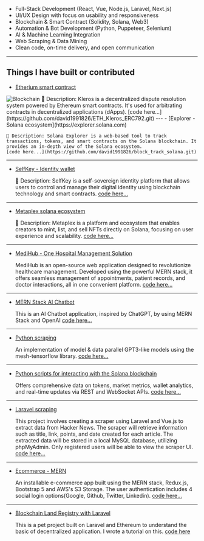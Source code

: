 
- Full-Stack Development (React, Vue, Node.js, Laravel, Next.js)
- UI/UX Design with focus on usability and responsiveness
- Blockchain & Smart Contract (Solidity, Solana, Web3)
- Automation & Bot Development (Python, Puppeteer, Selenium)
- AI & Machine Learning Integration
- Web Scraping & Data Mining
- Clean code, on-time delivery, and open communication

<!-- - frontend

    <img src="https://cdn.jsdelivr.net/gh/devicons/devicon/icons/html5/html5-original.svg" width="30" height="30" alt="HTML"/>  <img src="https://cdn.jsdelivr.net/gh/devicons/devicon/icons/css3/css3-original.svg" width="30" height="30" alt="HTML"/>    <img src="https://cdn.jsdelivr.net/gh/devicons/devicon/icons/javascript/javascript-original.svg" width="30" height="30" alt="HTML"/>  <img src="https://cdn.jsdelivr.net/gh/devicons/devicon/icons/typescript/typescript-original.svg" width="30" height="30" alt="HTML"/>  <img src="https://cdn.jsdelivr.net/gh/devicons/devicon/icons/react/react-original.svg" width="30" height="30" alt="HTML"/>  <img src="https://cdn.jsdelivr.net/gh/devicons/devicon/icons/laravel/laravel-original.svg" width="30" height="30" alt="HTML"/>  <img src="https://cdn.jsdelivr.net/gh/devicons/devicon/icons/nextjs/nextjs-original.svg" width="30" height="30" alt="HTML"/>  <img src="https://cdn.jsdelivr.net/gh/devicons/devicon/icons/vuejs/vuejs-original.svg" width="30" height="30" alt="HTML"/>

- backend

    <img src="https://cdn.jsdelivr.net/gh/devicons/devicon/icons/nodejs/nodejs-original.svg" width="30" height="30" alt="HTML"/>  <img src="https://cdn.jsdelivr.net/gh/devicons/devicon/icons/php/php-original.svg" width="30" height="30" alt="HTML"/>  <img src="https://cdn.jsdelivr.net/gh/devicons/devicon/icons/mongodb/mongodb-original.svg" width="30" height="30" alt="HTML"/><img src="https://cdn.jsdelivr.net/gh/devicons/devicon/icons/mysql/mysql-original.svg" width="30" height="30" alt="HTML"/><img src="https://cdn.jsdelivr.net/gh/devicons/devicon/icons/postgresql/postgresql-original.svg" width="30" height="30" alt="HTML"/><img src="https://upload.wikimedia.org/wikipedia/commons/3/32/OpenCV_Logo_with_text_svg_version.svg" width="30" height="30" alt="HTML"/><img src="https://cdn.jsdelivr.net/gh/devicons/devicon/icons/python/python-original.svg" width="30" height="30" alt="HTML"/>
    
- blockchain

    <img src="https://upload.wikimedia.org/wikipedia/commons/0/05/Ethereum_logo_2014.svg" width="30" height="30" alt="HTML"/>   <img src="https://upload.wikimedia.org/wikipedia/commons/9/98/Solidity_logo.svg" width="30" height="30" alt="HTML"/><img src="https://upload.wikimedia.org/wikipedia/commons/4/46/Bitcoin.svg" width="30" height="30" alt="HTML"/><img src="https://upload.wikimedia.org/wikipedia/commons/9/9b/Binance_Logo.svg" width="30" height="30" alt="HTML"/><img src="https://upload.wikimedia.org/wikipedia/commons/9/91/MetaMask_Fox.png" width="30" height="30" alt="HTML"/><img src="https://upload.wikimedia.org/wikipedia/commons/6/61/Chainlink_logo.svg" width="30" height="30" alt="HTML"/>

- bot automation

    <img src="https://upload.wikimedia.org/wikipedia/commons/7/76/Slack_Icon.png" width="30" height="30" alt="HTML"/>
    <img src="files://D:/symbols/smart-contracts.png" width="30" height="30" alt="HTML"/>

- web scraping

    <img src="https://upload.wikimedia.org/wikipedia/commons/7/76/Slack_Icon.png" width="30" height="30" alt="HTML"/>
 -->
---
## Things I have built or contributed
- [Etherium smart contract](https://kleros.io/)
<img src="https://img.shields.io/badge/Token-Symbol%20MTK-blue" alt="Blockchain"/>
    📝 Description: Kleros is a decentralized dispute resolution system powered by Ethereum smart contracts. It's used for arbitrating contracts in decentralized applications (dApps).
    [code here...](https://github.com/david1991826/ETH_Kleros_ERC792.git)
---
- [Explorer - Solana ecosystem](https://explorer.solana.com)

    📝 Description: Solana Explorer is a web-based tool to track transactions, tokens, and smart contracts on the Solana blockchain. It provides an in-depth view of the Solana ecosystem.
    [code here...](https://github.com/david1991826/block_track_solana.git)
---
- [SelfKey - Identity wallet](https://selfkey.org)

    📝 Description: SelfKey is a self-sovereign identity platform that allows users to control and manage their digital identity using blockchain technology and smart contracts.
    [code here...](https://github.com/david1991826/Block_selfKey_Wallet_ID.git)
---
- [Metaplex solana ecosystem](https://www.metaplex.com)

    📝 Description: Metaplex is a platform and ecosystem that enables creators to mint, list, and sell NFTs directly on Solana, focusing on user experience and scalability.
    [code here...](https://github.com/david1991826/solana_Meta-plex-ecosys.git)
---
- [MediHub - One Hospital Management Solution](https://librehealth.io)

    MediHub is an open-source web application designed to revolutionize healthcare management. Developed using the powerful MERN stack, it offers seamless management of appointments, patient records, and doctor interactions, all in one convenient platform.
    [code here...](https://github.com/david1991826/Medical_AI_bot_MERN.git)
---
- [MERN Stack AI Chatbot](https://github.com/SeleniumHQ/selenium)

    This is an AI Chatbot application, inspired by ChatGPT, by using MERN Stack and OpenAI
    [code here...](https://github.com/david1991826/MERN_AI_chat_bot.git)
---
- [Python scraping](https://realpython.github.io/fake-jobs/)

    An implementation of model & data parallel GPT3-like models using the mesh-tensorflow library.
    [code here...](https://github.com/david1991826/scraping_py.git)
---
- [Python scripts for interacting with the Solana blockchain](https://docs.solanatracker.io/public-data-api)

    Offers comprehensive data on tokens, market metrics, wallet analytics, and real-time updates via REST and WebSocket APIs.
    [code here...](https://github.com/david1991826/scraping_solana.git)
---
- [Laravel scraping](https://docs.solana.com/developing/clients/jsonrpc-api)

    This project involves creating a scraper using Laravel and Vue.js to extract data from Hacker News. The scraper will retrieve information such as title, link, points, and date created for each article. The extracted data will be stored in a local MySQL database, utilizing phpMyAdmin. Only registered users will be able to view the scraper UI.
    [code here...](https://github.com/david1991826/scraping_laravel.git)
---
- [Ecommerce - MERN](https://kosells.herokuapp.com)

    An installable e-commerce app built using the MERN stack, Redux.js, Bootstrap 5 and AWS's S3 Storage. The user authentication includes 4 social login options(Google, Github, Twitter, Linkedin).
    [code here...](https://github.com/david1991826/mern_ecommerce.git)
---
- [Blockchain Land Registry with Laravel](https://docs.moralis.io/solana)

    This is a pet project built on Laravel and Ethereum to understand the basic of decentralized application. I wrote a tutorial on this.
    [code here](https://github.com/david1991826/Laravel_blockchain.git)


